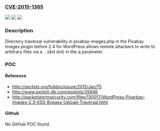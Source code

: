 ### [CVE-2015-1365](https://cve.mitre.org/cgi-bin/cvename.cgi?name=CVE-2015-1365)
![](https://img.shields.io/static/v1?label=Product&message=n%2Fa&color=blue)
![](https://img.shields.io/static/v1?label=Version&message=n%2Fa&color=blue)
![](https://img.shields.io/static/v1?label=Vulnerability&message=n%2Fa&color=brighgreen)

### Description

Directory traversal vulnerability in pixabay-images.php in the Pixabay Images plugin before 2.4 for WordPress allows remote attackers to write to arbitrary files via a .. (dot dot) in the q parameter.

### POC

#### Reference
- http://seclists.org/fulldisclosure/2015/Jan/75
- http://www.exploit-db.com/exploits/35846
- http://packetstormsecurity.com/files/130017/WordPress-Pixarbay-Images-2.3-XSS-Bypass-Upload-Traversal.html

#### Github
No GitHub POC found.

